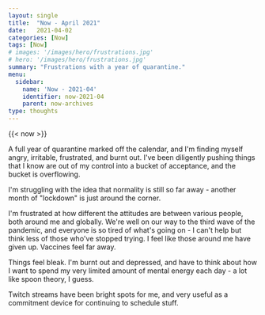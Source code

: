 ```yaml
---
layout: single
title:  "Now - April 2021"
date:   2021-04-02
categories: [Now]
tags: [Now]
# images: '/images/hero/frustrations.jpg'
# hero: '/images/hero/frustrations.jpg'
summary: "Frustrations with a year of quarantine."
menu:
  sidebar:
    name: 'Now - 2021-04'
    identifier: now-2021-04
    parent: now-archives
type: thoughts
---
```


{{< now >}}

A full year of quarantine marked off the calendar, and I'm finding myself angry, irritable, frustrated, and burnt out. I've been diligently pushing things that I know are out of my control into a bucket of acceptance, and the bucket is overflowing.

I'm struggling with the idea that normality is still so far away - another month of "lockdown" is just around the corner.

I'm frustrated at how different the attitudes are between various people, both around me and globally. We're well on our way to the third wave of the pandemic, and everyone is so tired of what's going on - I can't help but think less of those who've stopped trying. I feel like those around me have given up. Vaccines feel far away.

Things feel bleak. I'm burnt out and depressed, and have to think about how I want to spend my very limited amount of mental energy each day - a lot like spoon theory, I guess.

Twitch streams have been bright spots for me, and very useful as a commitment device for continuing to schedule stuff.
